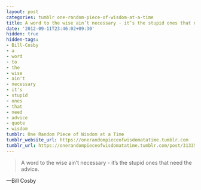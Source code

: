 ```yaml
---
layout: post
categories: tumblr one-random-piece-of-wisdom-at-a-time
title: A word to the wise ain’t necessary - it’s the stupid ones that need the advice.
date: '2012-09-11T23:46:02+09:30'
hidden: true
hidden-tags:
- Bill-Cosby
- a
- word
- to
- the
- wise
- ain't
- necessary
- it's
- stupid
- ones
- that
- need
- advice
- quote
- wisdom
tumblr: One Random Piece of Wisdom at a Time
tumblr_website_url: https://onerandompieceofwisdomatatime.tumblr.com
tumblr_url: https://onerandompieceofwisdomatatime.tumblr.com/post/31335366154/a-word-to-the-wise-aint-necessary-its-the
---
```

> A word to the wise ain’t necessary - it’s the stupid ones that need the advice.

—Bill Cosby
